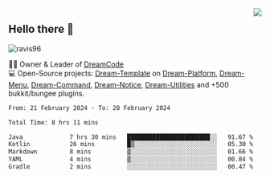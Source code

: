 <img align='right' src="https://github-readme-stats.vercel.app/api?username=Ravis96&show_icons=true">

## Hello there 👋
<p align="left"> <img src="https://komarev.com/ghpvc/?username=ravis96&label=Profile%20views&color=0e75b6&style=flat" alt="ravis96" /> </p>

👨‍💻 Owner & Leader of [DreamCode](https://github.com/DreamPoland) <br>
💻 Open-Source projects: [Dream-Template](https://github.com/DreamPoland/dream-template) on [Dream-Platform](https://github.com/DreamPoland/dream-platform), [Dream-Menu](https://github.com/DreamPoland/dream-menu), [Dream-Command](https://github.com/DreamPoland/dream-command), [Dream-Notice](https://github.com/DreamPoland/dream-notice), [Dream-Utilities](https://github.com/DreamPoland/dream-utilities) and +500 bukkit/bungee plugins.

<!--START_SECTION:waka-->

```txt
From: 21 February 2024 - To: 28 February 2024

Total Time: 8 hrs 11 mins

Java             7 hrs 30 mins   ███████████████████████░░   91.67 %
Kotlin           26 mins         █▒░░░░░░░░░░░░░░░░░░░░░░░   05.30 %
Markdown         8 mins          ▒░░░░░░░░░░░░░░░░░░░░░░░░   01.66 %
YAML             4 mins          ▒░░░░░░░░░░░░░░░░░░░░░░░░   00.84 %
Gradle           2 mins          ░░░░░░░░░░░░░░░░░░░░░░░░░   00.47 %
```

<!--END_SECTION:waka-->
